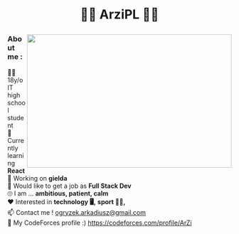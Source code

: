 # <p align="center">🐱‍👤 ArziPL 🐱‍👤</p>

<img width="460" align="right" height="300" src="https://github-readme-stats.vercel.app/api/top-langs/?username=arzipl&theme=highcontrast"/>


### About me :  
:raising_hand_man: 18y/o IT high school student  
:book: Currently learning **React**  
:wrench: Working on **gielda**  
:running: Would like to get a job as  **Full Stack Dev**  
:roll_eyes: I am ... **ambitious, patient, calm**  
:heart: Interested in **technology :desktop_computer:,** **sport :weight_lifting_man:,**  
:mailbox: Contact me ! ogryzek.arkadiusz@gmail.com  
:pencil: My CodeForces profile :) https://codeforces.com/profile/ArZi


